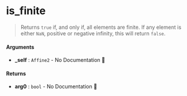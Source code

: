# is\_finite

>  Returns `true` if, and only if, all elements are finite.
>  If any element is either `NaN`, positive or negative infinity, this will return
>  `false`.

#### Arguments

- **\_self** : `Affine2` \- No Documentation 🚧

#### Returns

- **arg0** : `bool` \- No Documentation 🚧